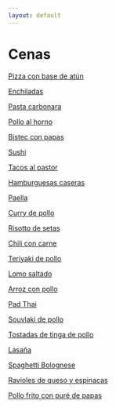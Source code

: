 ```yaml
---
layout: default
---
```


# Cenas

[Pizza con base de atún](./pizza_atun.md)

[Enchiladas]()

[Pasta carbonara]()

[Pollo al horno]()

[Bistec con papas]()

[Sushi]()

[Tacos al pastor]()

[Hamburguesas caseras]()

[Paella]()

[Curry de pollo]()

[Risotto de setas]()

[Chili con carne]()

[Teriyaki de pollo]()

[Lomo saltado]()

[Arroz con pollo]()

[Pad Thai]()

[Souvlaki de pollo]()

[Tostadas de tinga de pollo]()

[Lasaña]()

[Spaghetti Bolognese]()

[Ravioles de queso y espinacas]()

[Pollo frito con puré de papas]()
